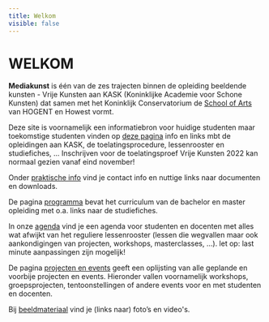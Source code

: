 ```yaml
---
title: Welkom
visible: false
---
```


# WELKOM
**Mediakunst** is één van de zes trajecten binnen de opleiding beeldende kunsten - Vrije Kunsten aan KASK (Koninklijke Academie voor Schone Kunsten) dat samen met het Koninklijk Conservatorium de [School of Arts](https://www.schoolofartsgent.be/) van HOGENT en Howest vormt.

Deze site is voornamelijk een informatiebron voor huidige studenten maar toekomstige studenten vinden op [deze pagina](kandidaatstudenten) info en links mbt de opleidingen aan KASK, de toelatingsprocedure, lessenrooster en studiefiches, ... Inschrijven voor de toelatingsproef Vrije Kunsten 2022 kan normaal gezien vanaf eind november!

Onder [praktische info](../praktische_info) vind je contact info en nuttige links naar documenten en downloads. 

De pagina [programma](../programma) bevat het curriculum van de bachelor en master opleiding met o.a. links naar de studiefiches.

In onze [agenda](../agenda) vind je een agenda voor studenten en docenten met alles wat afwijkt van het reguliere lessenrooster (lessen die wegvallen maar ook aankondigingen van projecten, workshops, masterclasses, …). let op: last minute aanpassingen zijn mogelijk!

De pagina [projecten en events](../projecten_en_events) geeft een oplijsting van alle geplande en voorbije projecten en events. Hieronder vallen voornamelijk workshops, groepsprojecten, tentoonstellingen of andere events voor en met studenten en docenten.   

Bij [beeldmateriaal](../beeldmateriaal) vind je (links naar) foto’s en video's.
